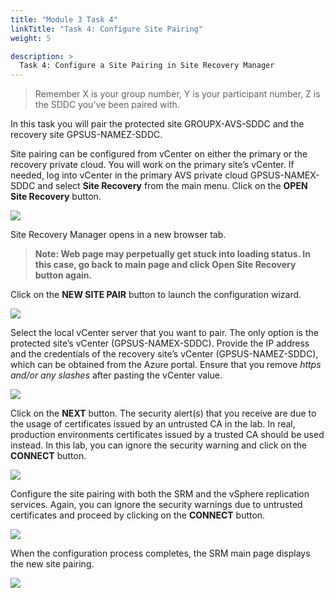 ```yaml
---
title: "Module 3 Task 4"
linkTitle: "Task 4: Configure Site Pairing"
weight: 5

description: >
  Task 4: Configure a Site Pairing in Site Recovery Manager
---
```


>Remember X is your group number, Y is your participant number, Z is the SDDC you've been paired with.

In this task you will pair the protected site GROUPX-AVS-SDDC and the recovery
site GPSUS-NAMEZ-SDDC.

Site pairing can be configured from vCenter on either the primary or the
recovery private cloud. You will work on the primary site’s vCenter. If needed,
log into vCenter in the primary AVS private cloud GPSUS-NAMEX-SDDC and select
**Site Recovery** from the main menu. Click on the **OPEN Site Recovery** button.

![](../../media/31c387a424cd9ac00e00f5b1f46ec7d5.png)

Site Recovery Manager opens in a new browser tab.

>**Note: Web page may perpetually get stuck into loading status. In this case, go
back to main page and click **Open Site Recovery** button again.**

Click on the **NEW SITE PAIR** button to launch the configuration wizard.

![](../../media/2846f78785bf7bc7f6b5a4906ef0b335.png)

Select the local vCenter server that you want to pair. The only option is the
protected site’s vCenter (GPSUS-NAMEX-SDDC). Provide the IP address and the
credentials of the recovery site’s vCenter (GPSUS-NAMEZ-SDDC), which can be
obtained from the Azure portal. Ensure that you remove *https and/or any
slashes* after pasting the vCenter value.

![](../../media/47c5c80246569ab43d588f1d041e256f.png)

Click on the **NEXT** button. The security alert(s) that you receive are due to
the usage of certificates issued by an untrusted CA in the lab. In real,
production environments certificates issued by a trusted CA should be used
instead. In this lab, you can ignore the security warning and click on the
**CONNECT** button.

![](../../media/7fd8b7be48eb293420088b5ce16b654a.png)

Configure the site pairing with both the SRM and the vSphere replication
services. Again, you can ignore the security warnings due to untrusted
certificates and proceed by clicking on the **CONNECT** button.

![](../../media/157d9ea5d2c9d933aebb494ee08af686.png)

When the configuration process completes, the SRM main page displays the new
site pairing.

![](../../media/a78bc6bd597184e555fa5572994e75a7.png)

